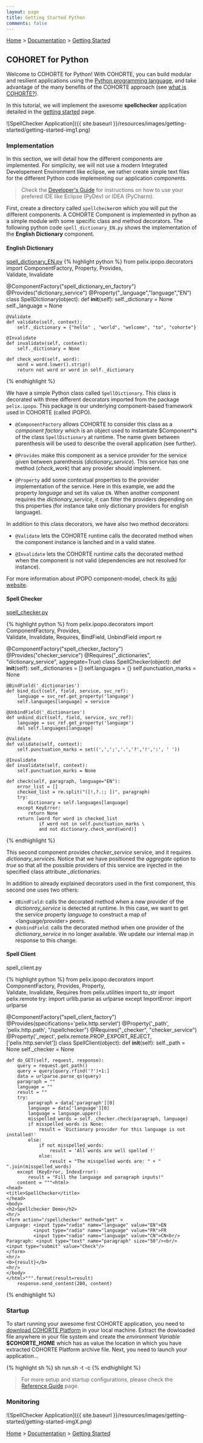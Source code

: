 ```yaml
---
layout: page
title: Getting Started Python
comments: false
---
```


[Home](../) > [Documentation](./) > [Getting Started](./getting-started.html)

## COHORET for Python

Welcome to COHORTE for Python! With COHORTE, you can build modular and resilient applications using the [Python programming language](https://www.python.org), and take advantage of the many benefits of the COHORTE approach (see [what is COHORTE?](./what-is-cohorte.html)).  

In this tutorial, we will implement the awesome **spellchecker** application detailed in the [getting started](./getting-started.html) page.

![SpellChecker Application]({{ site.baseurl }}/resources/images/getting-started/getting-started-img1.png)

### Implementation

In this section, we will detail how the different components are implemented. For simplicity, we will not use a modern Integrated Developement Environment like eclipse, we rather create simple text files for the different Python code implementing our application components.

> Check the [Developer's Guide](./dev-guide.html) for instructions on how to use your prefered IDE like Eclipse (PyDev) or IDEA (PyCharm).

First, create a directory called `spellchecker`on which you will put the different components.
A COHORTE Component is implemented in python as a simple module with some specific class and method decorators. The following python code `spell_dictionary_EN.py` shows the implementation of the **English Dictionary** component.

#### English Dictionary
[spell_dictionary_EN.py](https://github.com/isandlaTech/cohorte-demos/blob/master/spellchecker/bundles/spellchecker-python/src/main/python/spellchecker/spell_dictionary_EN.py)
{% highlight python %}
from pelix.ipopo.decorators import ComponentFactory, Property, Provides, \
    Validate, Invalidate

@ComponentFactory("spell_dictionary_en_factory")
@Provides("dictionary_service")
@Property("_language","language","EN")
class SpellDictionary(object):
    def __init__(self):
        self._dictionary = None
        self._language = None

    @Validate
    def validate(self, context):
        self._dictionary = {"hello" , "world", "welcome", "to", "cohorte"}

    @Invalidate
    def invalidate(self, context):
        self._dictionary = None

    def check_word(self, word):
        word = word.lower().strip()
        return not word or word in self._dictionary

{% endhighlight %}

We have a simple Python class called `SpellDictionary`. This class is decorated with three different decorators imported from the package `pelix.ipopo`. This package is our underlying component-based framework used in COHORTE (called iPOPO). 

 * `@ComponentFactory` allows COHORTE to consider this class as a *component factory* which is an object used to instantiate $Component*s of the class `SpellDictionary` at runtime. The name given between parenthesis will be used to describe the overall application (see further). 

 * `@Provides` make this component as a service provider for the service given between parenthesis (*dictionary_service*). This service has one method (*check_work*) that any provider should implement. 

 * `@Property` add some contextual properties to the provider implementation of the service. Here in this example, we add the property *language* and set its value `EN`. When another component requires the *dictionary_service*, it can filter the providers depending on this properties (for instance take only dictionary providers for english language).

In addition to this class decorators, we have also two method decorators:

 * `@Validate` lets the COHORTE runtime calls the decorated method when the component instance is lanched and in a valid statee.

 * `@Invalidate` lets the COHORTE runtime calls the decorated method when the component is not valid (dependencies are not resolved for instance).

For more information about iPOPO component-model, check its [wiki website](http://ipopo.coderxpress.net). 

#### Spell Checker

[spell_checker.py](https://github.com/isandlaTech/cohorte-demos/blob/master/spellchecker/bundles/spellchecker-python/src/main/python/spellchecker/spell_checker.py)

{% highlight python %}
from pelix.ipopo.decorators import ComponentFactory, Provides, \
    Validate, Invalidate, Requires, BindField, UnbindField
import re

@ComponentFactory("spell_checker_factory")
@Provides("checker_service")
@Requires("_dictionaries", "dictionary_service", aggregate=True)
class SpellChecker(object):
    def __init__(self):
        self._dictionaries = []
        self.languages = {}
        self.punctuation_marks = None

    @BindField('_dictionaries')
    def bind_dict(self, field, service, svc_ref):
        language = svc_ref.get_property('language')
        self.languages[language] = service

    @UnbindField('_dictionaries')
    def unbind_dict(self, field, service, svc_ref):
        language = svc_ref.get_property('language')
        del self.languages[language]

    @Validate
    def validate(self, context):
        self.punctuation_marks = set((',',';','.','?','!',':', ' '))

    @Invalidate
    def invalidate(self, context):
        self.punctuation_marks = None

    def check(self, paragraph, language="EN"):
        error_list = []
        checked_list = re.split("([!,?.:; ])", paragraph)
        try:
            dictionary = self.languages[language]
        except KeyError:
            return None
        return [word for word in checked_list
                if word not in self.punctuation_marks \
                and not dictionary.check_word(word)]

{% endhighlight %}

This second component provides *checker_service* service, and it requires *dictionary_service*s. Notice that we have positioned the *aggregate* option to *true* so that all the possible providers of this service are injected in the specified class attribute *_dictionaries*. 

In addition to already explained decorators used in the first component, this second one uses two others:

 * `@BindField`: calls the decorated method when a new provider of the *dictionray_service* is detected at runtime. In this case, we want to get the service property *language* to construct a map of <language/provider> peers. 
 * `@UnbindField`: calls the decorated method when one provider of the *dictionary_service* in no longer available. We update our internal map in response to this change.

#### Spell Client 

spell_client.py

{% highlight python %}
from pelix.ipopo.decorators import ComponentFactory, Provides, Property, \
    Validate, Invalidate, Requires
from pelix.utilities import to_str
import pelix.remote
try:
    import urllib.parse as urlparse
except ImportError:
    import urlparse

@ComponentFactory("spell_client_factory")
@Provides(specifications='pelix.http.servlet')
@Property('_path', 'pelix.http.path', "/spellchecker")
@Requires("_checker", "checker_service")
@Property('_reject', pelix.remote.PROP_EXPORT_REJECT, ['pelix.http.servlet'])
class SpellClient(object):
    def __init__(self):
        self._path = None
        self._checker = None

    def do_GET(self, request, response):
        query = request.get_path()
        query = query[query.rfind('?')+1:]
        data = urlparse.parse_qs(query)
        paragraph = ""
        language = ""
        result = ""
        try:
            paragraph = data['paragraph'][0]
            language = data['language'][0]
            language = language.upper()
            misspelled_words = self._checker.check(paragraph, language)
            if misspelled_words is None:
                result = 'Dictionary provider for this language is not installed!'
            else:
                if not misspelled_words:
                    result = 'All words are well spelled !'
                else:
                    result = "The misspelled words are: " + " ".join(misspelled_words)
        except (KeyError, IndexError):
            result = "Fill the language and paragraph inputs!"
        content = """<html>
    <head>
    <title>SpellChecker</title>
    </head>
    <body>
    <h2>Spellchecker Demo</h2>
    <hr/>
    <form action="/spellchecker" method="get" >
    Language: <input type="radio" name="language" value="EN">EN  
              <input type="radio" name="language" value="FR">FR 
              <input type="radio" name="language" value="CN">CN<br/>
    Paragraph: <input type="text" name="paragraph" size="50"/><br/>
    <input type="submit" value="Check"/>
    </form>
    <hr/>
    <b>{result}</b>
    <hr/>
    </body>
    </html>""".format(result=result)
        response.send_content(200, content)
{% endhighlight %}

### Startup

To start running your awesome first COHORTE application, you need to [download COHORTE Platform](http://repo.isandlatech.com/) in your local machine. Extract the dowloaded file anywhere in your file system and create the *environment Variable* **$COHORTE_HOME** which has as value the location in which you have extracted COHORTE Platform archive file. Next, you need to launch your application... 

{% highlight sh %}
sh run.sh -t -c
{% endhighlight %}

> For more setup and startup configurations, please check the [Reference Guide](./reference-guide.html) page.

### Monitoring

![SpellChecker Application]({{ site.baseurl }}/resources/images/getting-started/getting-started-imgX.png)

[Home](../) > [Documentation](./) > [Getting Started](./getting-started.html)
